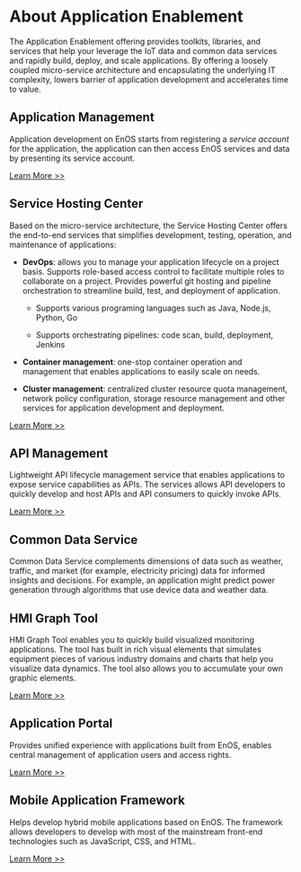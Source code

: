 # About Application Enablement

The Application Enablement offering provides toolkits, libraries, and services that help your leverage the IoT data and common data services and rapidly build, deploy, and scale applications. By offering a loosely coupled micro-service architecture and encapsulating the underlying IT complexity, lowers barrier of application development and accelerates time to value.

## Application Management

Application development on EnOS starts from registering a *service account* for the application, the application can then access EnOS services and data by presenting its service account. 

[Learn More >>](app_management/managing_apps)

## Service Hosting Center

Based on the micro-service architecture, the Service Hosting Center offers the
end-to-end services that simplifies development, testing, operation, and
maintenance of applications:

- **DevOps**: allows you to manage your application lifecycle on a project basis. Supports role-based access control to facilitate multiple roles to collaborate on a project. Provides powerful git hosting and pipeline orchestration to streamline build, test, and deployment of application.

    - Supports various programing languages such as Java, Node.js, Python, Go

    - Supports orchestrating pipelines: code scan, build, deployment, Jenkins

- **Container management**: one-stop container operation and management that enables applications to easily scale on needs.

- **Cluster management**: centralized cluster resource quota management, network policy configuration, storage resource management and other services for application development and deployment.

[Learn More >>](shc/index)

## API Management

Lightweight API lifecycle management service that enables applications to expose service capabilities as APIs. The services allows API developers to quickly
develop and host APIs and API consumers to quickly invoke APIs.

[Learn More >>](apim/index)

## Common Data Service

Common Data Service complements dimensions of data such as weather, traffic, and market (for example, electricity pricing) data for informed insights and
decisions. For example, an application might predict power generation through algorithms that use device data and weather data.

## HMI Graph Tool

HMI Graph Tool enables you to quickly build visualized monitoring applications.
The tool has built in rich visual elements that simulates equipment pieces of
various industry domains and charts that help you visualize data dynamics. The
tool also allows you to accumulate your own graphic elements.

[Learn More >>](hmi/index)

## Application Portal

Provides unified experience with applications built from EnOS, enables central management of application users and access rights.

[Learn More >>](app_portal/index)

## Mobile Application Framework

Helps develop hybrid mobile applications based on EnOS. The framework allows developers to develop with most of the mainstream front-end technologies such as JavaScript, CSS, and HTML. 

[Learn More >>](envhybrid/index)


